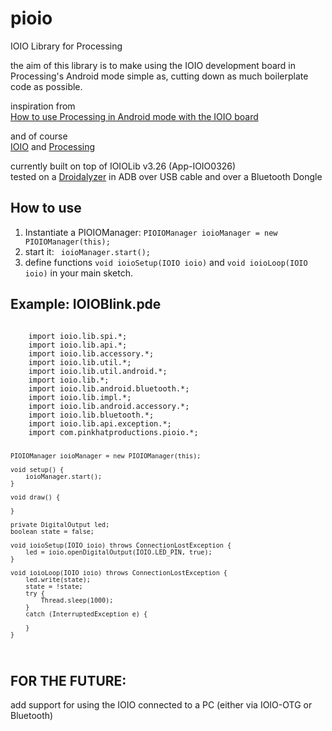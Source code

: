 pioio
=====

IOIO Library for Processing

the aim of this library is to make using the IOIO development board in Processing's Android mode simple as, cutting down as much boilerplate code as possible.

inspiration from  
[How to use Processing in Android mode with the IOIO board](http://benatwork.cc/how-to-use-processing-in-android-mode-with-the-ioio-board/)

and of course  
[IOIO](https://github.com/ytai/ioio/wiki) and [Processing](http://processing.org/)

currently built on top of IOIOLib v3.26 (App-IOIO0326)  
tested on a [Droidalyzer](http://droidalyzer.com/) in ADB over USB cable and over a Bluetooth Dongle

How to use
----------
1. Instantiate a PIOIOManager: <code>PIOIOManager ioioManager = new PIOIOManager(this);</code>
2. start it: <code> ioioManager.start();</code>
3. define functions <code>void ioioSetup(IOIO ioio)</code> and <code>void ioioLoop(IOIO ioio)</code> in your main sketch.

Example: IOIOBlink.pde
----------------------
<code>
    import ioio.lib.spi.*;
    import ioio.lib.api.*;
    import ioio.lib.accessory.*;
    import ioio.lib.util.*;
    import ioio.lib.util.android.*;
    import ioio.lib.*;
    import ioio.lib.android.bluetooth.*;
    import ioio.lib.impl.*;
    import ioio.lib.android.accessory.*;
    import ioio.lib.bluetooth.*;
    import ioio.lib.api.exception.*;
    import com.pinkhatproductions.pioio.*;

    PIOIOManager ioioManager = new PIOIOManager(this);

    void setup() {
        ioioManager.start();
    }

    void draw() {

    }

    private DigitalOutput led;
    boolean state = false;

    void ioioSetup(IOIO ioio) throws ConnectionLostException {
        led = ioio.openDigitalOutput(IOIO.LED_PIN, true);
    }

    void ioioLoop(IOIO ioio) throws ConnectionLostException {
        led.write(state);
        state = !state;
        try {
            Thread.sleep(1000);
        }
        catch (InterruptedException e) {

        }
    }
</code>

FOR THE FUTURE:
---------------
add support for using the IOIO connected to a PC (either via IOIO-OTG or Bluetooth)
